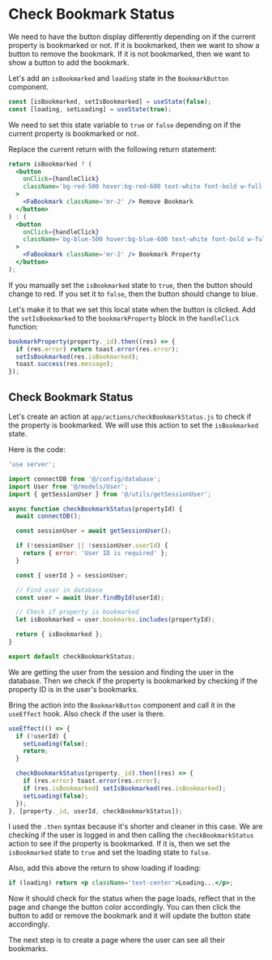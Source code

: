 # Check Bookmark Status

We need to have the button display differently depending on if the current property is bookmarked or not. If it is bookmarked, then we want to show a button to remove the bookmark. If it is not bookmarked, then we want to show a button to add the bookmark.

Let's add an `isBookmarked` and `loading` state in the `BookmarkButton` component.

```jsx
const [isBookmarked, setIsBookmarked] = useState(false);
const [loading, setLoading] = useState(true);
```

We need to set this state variable to `true` or `false` depending on if the current property is bookmarked or not.

Replace the current return with the following return statement:

```jsx
return isBookmarked ? (
  <button
    onClick={handleClick}
    className='bg-red-500 hover:bg-red-600 text-white font-bold w-full py-2 px-4 rounded-full flex items-center justify-center'
  >
    <FaBookmark className='mr-2' /> Remove Bookmark
  </button>
) : (
  <button
    onClick={handleClick}
    className='bg-blue-500 hover:bg-blue-600 text-white font-bold w-full py-2 px-4 rounded-full flex items-center justify-center'
  >
    <FaBookmark className='mr-2' /> Bookmark Property
  </button>
);
```

If you manually set the `isBookmarked` state to `true`, then the button should change to red. If you set it to `false`, then the button should change to blue.

Let's make it to that we set this local state when the button is clicked. Add the `setIsBookmarked` to the `bookmarkProperty` block in the `handleClick` function:

```jsx
bookmarkProperty(property._id).then((res) => {
  if (res.error) return toast.error(res.error);
  setIsBookmarked(res.isBookmarked);
  toast.success(res.message);
});
```

## Check Bookmark Status

Let's create an action at `app/actions/checkBookmarkStatus.js` to check if the property is bookmarked. We will use this action to set the `isBookmarked` state.

Here is the code:

```js
'use server';

import connectDB from '@/config/database';
import User from '@/models/User';
import { getSessionUser } from '@/utils/getSessionUser';

async function checkBookmarkStatus(propertyId) {
  await connectDB();

  const sessionUser = await getSessionUser();

  if (!sessionUser || !sessionUser.userId) {
    return { error: 'User ID is required' };
  }

  const { userId } = sessionUser;

  // Find user in database
  const user = await User.findById(userId);

  // Check if property is bookmarked
  let isBookmarked = user.bookmarks.includes(propertyId);

  return { isBookmarked };
}

export default checkBookmarkStatus;
```

We are getting the user from the session and finding the user in the database. Then we check if the property is bookmarked by checking if the property ID is in the user's bookmarks.

Bring the action into the `BookmarkButton` component and call it in the `useEffect` hook. Also check if the user is there.

```jsx
useEffect(() => {
  if (!userId) {
    setLoading(false);
    return;
  }

  checkBookmarkStatus(property._id).then((res) => {
    if (res.error) toast.error(res.error);
    if (res.isBookmarked) setIsBookmarked(res.isBookmarked);
    setLoading(false);
  });
}, [property._id, userId, checkBookmarkStatus]);
```

I used the `.then` syntax because it's shorter and cleaner in this case. We are checking if the user is logged in and then calling the `checkBookmarkStatus` action to see if the property is bookmarked. If it is, then we set the `isBookmarked` state to `true` and set the loading state to `false`.

Also, add this above the return to show loading if loading:

```jsx
if (loading) return <p className='text-center'>Loading...</p>;
```

Now it should check for the status when the page loads, reflect that in the page and change the button color accordingly. You can then click the button to add or remove the bookmark and it will update the button state accordingly.

The next step is to create a page where the user can see all their bookmarks.
